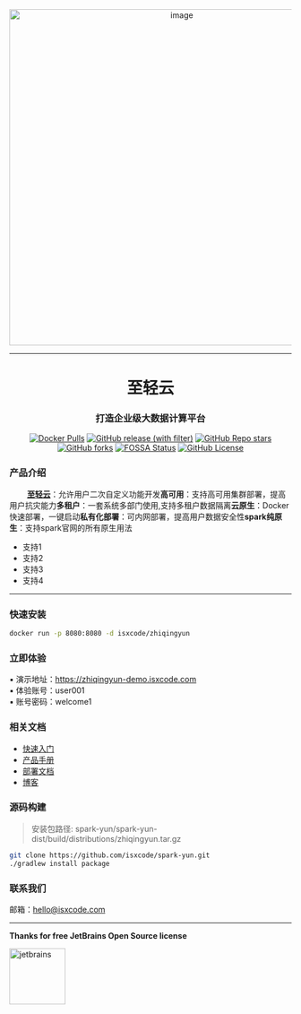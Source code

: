 <div align="center">
  <img width="600" alt="image" src="https://img.isxcode.com/picgo/20240601152118.png">
</div>

---

<h1 align="center">
  至轻云
</h1>

<h3 align="center">
  打造企业级大数据计算平台
</h3>

<div align="center">

[![Docker Pulls](https://img.shields.io/docker/pulls/isxcode/zhiqingyun)](https://hub.docker.com/r/isxcode/zhiqingyun)
[![GitHub release (with filter)](https://img.shields.io/github/v/release/isxcode/spark-yun)](https://github.com/isxcode/spark-yun/releases)
[![GitHub Repo stars](https://img.shields.io/github/stars/isxcode/spark-yun)](https://github.com/isxcode/spark-yun)
[![GitHub forks](https://img.shields.io/github/forks/isxcode/spark-yun)](https://github.com/isxcode/spark-yun/fork)
[![FOSSA Status](https://app.fossa.com/api/projects/git%2Bgithub.com%2Fisxcode%2Fspark-yun.svg?type=shield&issueType=license)](https://app.fossa.com/projects/git%2Bgithub.com%2Fisxcode%2Fspark-yun?ref=badge_shield&issueType=license)
[![GitHub License](https://img.shields.io/github/license/isxcode/spark-yun)](https://github.com/isxcode/spark-yun/blob/main/LICENSE)

</div>

### 产品介绍
  
&nbsp;&nbsp;&nbsp;&nbsp;&nbsp;&nbsp;&nbsp; **[至轻云](https://zhiqingyun.isxcode.com)**：允许用户二次自定义功能开发**高可用**：支持高可用集群部署，提高用户抗灾能力**多租户**：一套系统多部门使用,支持多租户数据隔离**云原生**：Docker快速部署，一键启动**私有化部署**：可内网部署，提高用户数据安全性**spark纯原生**：支持spark官网的所有原生用法

- 支持1
- 支持2
- 支持3
- 支持4

---

### 快速安装

```bash
docker run -p 8080:8080 -d isxcode/zhiqingyun
```

### 立即体验

▪ 演示地址：https://zhiqingyun-demo.isxcode.com </br>
▪ 体验账号：user001 </br>
▪ 账号密码：welcome1

### 相关文档

- [快速入门](https://zhiqingyun.isxcode.com/docs/zh/0/0)
- [产品手册](https://zhiqingyun.isxcode.com/docs/zh/2/0)
- [部署文档](https://zhiqingyun.isxcode.com/docs/zh/1/0-docker)
- [博客](https://ispong.isxcode.com/tags/spark/)

### 源码构建

> 安装包路径: spark-yun/spark-yun-dist/build/distributions/zhiqingyun.tar.gz

```bash
git clone https://github.com/isxcode/spark-yun.git
./gradlew install package
```

### 联系我们

邮箱：hello@isxcode.com

---

**Thanks for free JetBrains Open Source license**

<a href="https://www.jetbrains.com/?from=spark-yun" target="_blank" style="border-bottom: none !important;">
    <img src="https://img.isxcode.com/index_img/jetbrains/jetbrains-3.png" height="100" alt="jetbrains"/>
</a>
